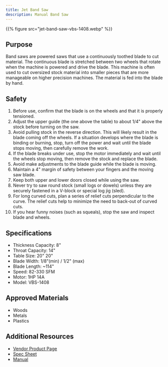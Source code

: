 ```yaml
---
title: Jet Band Saw
description: Manual Band Saw
---
```


{{% figure src="jet-band-saw-vbs-1408.webp" %}}

## Purpose
Band saws are powered saws that use a continuously toothed blade to cut material. The continuous blade is stretched between two wheels that rotate when the machine is powered and drive the blade. This machine is often used to cut oversized stock material into smaller pieces that are more manageable on higher precision machines. The material is fed into the blade by hand.

## Safety
1. Before use, confirm that the blade is on the wheels and that it is properly tensioned.
2. Adjust the upper guide (the one above the table) to about 1/4" above the stock before turning on the saw.
3. Avoid pulling stock in the reverse direction. This will likely result in the blade coming off the wheels. If a situation develops where the blade is binding or burning, stop, turn off the power and wait until the blade stops moving, then carefully remove the work.
4. If the blade breaks under use, stop the motor immediately and wait until the wheels stop moving, then remove the stock and replace the blade.
5. Avoid make adjustments to the blade guide while the blade is moving.
6. Maintain a 4" margin of safety between your fingers and the moving saw blade.
7. Keep both upper and lower doors closed while using the saw.
8. Never try to saw round stock (small logs or dowels) unless they are securely fastened in a V-block or special log jig (sled).
9. For long curved cuts, plan a series of relief cuts perpendicular to the curve. The relief cuts help to minimize the need to back-out of curved cuts.
10. If you hear funny noises (such as squeals), stop the saw and inspect blade and wheels.


## Specifications
- Thickness Capacity: 8"
- Throat Capacity: 14"
- Table Size: 20" 20"
- Blade Width: 1/8"(min) / 1/2" (max)
- Blade Length: ~114"
- Speed: 82-330 SFM
- Motor: 1HP 14A
- Model: VBS-1408

## Approved Materials
- Woods
- Metals
- Plastics

## Additional Resources
- [Vendor Product Page][1]
- [Spec Sheet][2]
- [Manual][3]

[1]: https://www.jettools.com/us/en/p/vbs-1408-14-vertical-bandsaw/414483
[2]: vbs-1408-414483_specs.pdf
[3]: vbs-1408-414483_manual.pdf
